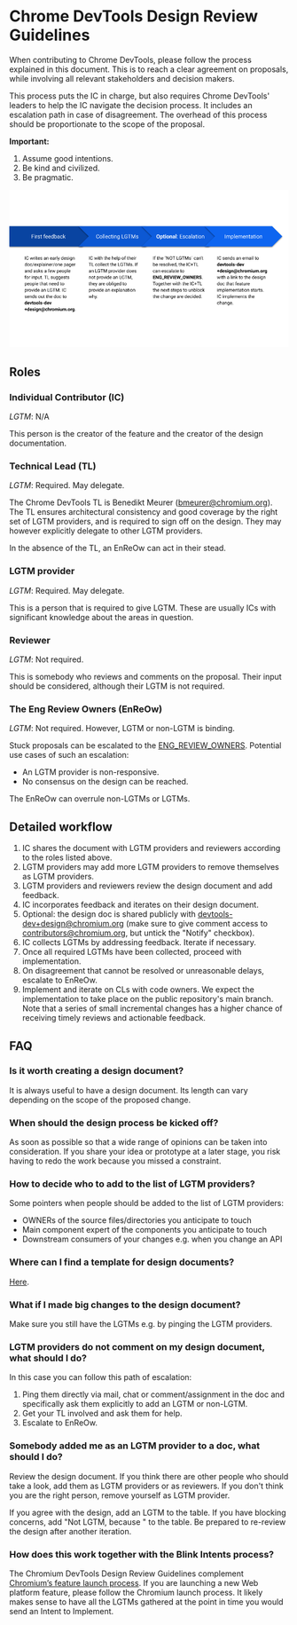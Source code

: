 # Chrome DevTools Design Review Guidelines

When contributing to Chrome DevTools, please follow the process explained in this document. This is to reach a clear agreement on proposals, while involving all relevant stakeholders and decision makers.

This process puts the IC in charge, but also requires Chrome DevTools' leaders to help the IC navigate the decision process. It includes an escalation path in case of disagreement. The overhead of this process should be proportionate to the scope of the proposal.

**Important:**

1. Assume good intentions.
1. Be kind and civilized.
1. Be pragmatic.

![DevTools Design Process](design_guidelines.png)

## Roles

### Individual Contributor (IC)

_LGTM_: N/A

This person is the creator of the feature and the creator of the design documentation.

### Technical Lead (TL)

_LGTM_: Required. May delegate.

The Chrome DevTools TL is Benedikt Meurer (bmeurer@chromium.org). The TL ensures architectural consistency and good coverage by the right set of LGTM providers, and is required to sign off on the design. They may however explicitly delegate to other LGTM providers.

In the absence of the TL, an EnReOw can act in their stead.

### LGTM provider

_LGTM_: Required. May delegate.

This is a person that is required to give LGTM. These are usually ICs with significant knowledge about the areas in question.

### Reviewer

_LGTM_: Not required.

This is somebody who reviews and comments on the proposal. Their input should be considered, although their LGTM is not required.

### The Eng Review Owners (EnReOw)

_LGTM_: Not required. However, LGTM or non-LGTM is binding.

Stuck proposals can be escalated to the [ENG_REVIEW_OWNERS](https://cs.chromium.org/chromium/src/third_party/devtools-frontend/src/config/owner/ENG_REVIEW_OWNERS). Potential use cases of such an escalation:

- An LGTM provider is non-responsive.
- No consensus on the design can be reached.

The EnReOw can overrule non-LGTMs or LGTMs.

## Detailed workflow

1. IC shares the document with LGTM providers and reviewers according to the roles listed above.
1. LGTM providers may add more LGTM providers to remove themselves as LGTM providers.
1. LGTM providers and reviewers review the design document and add feedback.
1. IC incorporates feedback and iterates on their design document.
1. Optional: the design doc is shared publicly with devtools-dev+design@chromium.org (make sure to give comment access to contributors@chromium.org, but untick the "Notify" checkbox).
1. IC collects LGTMs by addressing feedback. Iterate if necessary.
1. Once all required LGTMs have been collected, proceed with implementation.
1. On disagreement that cannot be resolved or unreasonable delays, escalate to EnReOw.
1. Implement and iterate on CLs with code owners. We expect the implementation to take place on the public repository's main branch. Note that a series of small incremental changes has a higher chance of receiving timely reviews and actionable feedback.

## FAQ

### Is it worth creating a design document?

It is always useful to have a design document. Its length can vary depending on the scope of the proposed change.

### When should the design process be kicked off?

As soon as possible so that a wide range of opinions can be taken into consideration. If you share your idea or prototype at a later stage, you risk having to redo the work because you missed a constraint.

### How to decide who to add to the list of LGTM providers?

Some pointers when people should be added to the list of LGTM providers:

- OWNERs of the source files/directories you anticipate to touch
- Main component expert of the components you anticipate to touch
- Downstream consumers of your changes e.g. when you change an API

### Where can I find a template for design documents?

[Here](https://goo.gle/devtools-design-doc-template).

### What if I made big changes to the design document?

Make sure you still have the LGTMs e.g. by pinging the LGTM providers.

### LGTM providers do not comment on my design document, what should I do?

In this case you can follow this path of escalation:

1. Ping them directly via mail, chat or comment/assignment in the doc and specifically ask them explicitly to add an LGTM or non-LGTM.
1. Get your TL involved and ask them for help.
1. Escalate to EnReOw.

### Somebody added me as an LGTM provider to a doc, what should I do?

Review the design document. If you think there are other people who should take a look, add them as LGTM providers or as reviewers. If you don't think you are the right person, remove yourself as LGTM provider.

If you agree with the design, add an LGTM to the table. If you have blocking concerns, add "Not LGTM, because <reason>" to the table. Be prepared to re-review the design after another iteration.

### How does this work together with the Blink Intents process?

The Chromium DevTools Design Review Guidelines complement [Chromium’s feature launch process](https://www.chromium.org/blink/launching-features). If you are launching a new Web platform feature, please follow the Chromium launch process. It likely makes sense to have all the LGTMs gathered at the point in time you would send an Intent to Implement.
